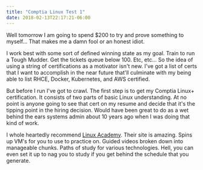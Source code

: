 ```yaml
---
title: "Comptia Linux Test 1"
date: 2018-02-13T22:17:21-06:00
---
```

Well tomorrow I am going to spend $200 to try and prove something to myself...  That makes me a damn fool or an honest idiot.  

I work best with some sort of defined winning state as my goal.  Train to run a Tough Mudder.  Get the tickets queue below 100. Etc, etc...  So the idea of using a string of certifications as a motivator isn't new.  I've got a list of certs that I want to accomplish in the near future that'll culminate with my being able to list RHCE, Docker, Kubernetes, and AWS certified.  

But before I run I've got to crawl.  The first step is to get my Comptia Linux+ certification.  It consists of two parts of basic Linux understanding.  At no point is anyone going to see that cert on my resume and decide that it's the tipping point in the hiring decision.  Would have been great to do as a wet behind the ears systems admin about 10 years ago when I was doing that kind of work.  

I whole heartedly recommend [Linux Academy](https://linuxacademy.com/).  Their site is amazing.  Spins up VM's for you to use to practice on.  Guided videos broken down into manageable chunks.  Paths of study for various technologies.  Hell, you can even set it up to nag you to study if you get behind the schedule that you generate.  
